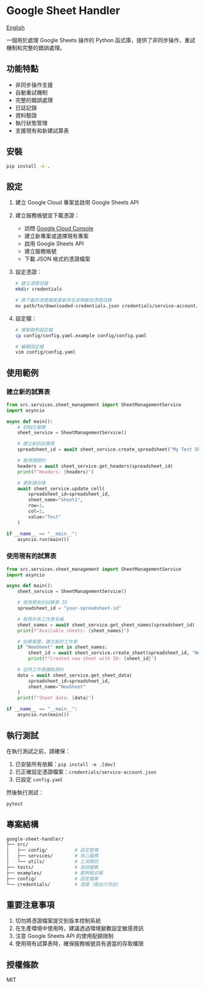 # Google Sheet Handler

[English](README.md)

一個用於處理 Google Sheets 操作的 Python 函式庫，提供了非同步操作、重試機制和完整的錯誤處理。

## 功能特點

- 非同步操作支援
- 自動重試機制
- 完整的錯誤處理
- 日誌記錄
- 資料驗證
- 執行狀態管理
- 支援現有和新建試算表

## 安裝

```bash
pip install -e .
```

## 設定

1. 建立 Google Cloud 專案並啟用 Google Sheets API

2. 建立服務帳號並下載憑證：

   - 訪問 [Google Cloud Console](https://console.cloud.google.com)
   - 建立新專案或選擇現有專案
   - 啟用 Google Sheets API
   - 建立服務帳號
   - 下載 JSON 格式的憑證檔案

3. 設定憑證：

   ```bash
   # 建立憑證目錄
   mkdir credentials

   # 將下載的憑證檔案重新命名並移動到憑證目錄
   mv path/to/downloaded-credentials.json credentials/service-account.json
   ```

4. 設定檔：

   ```bash
   # 複製範例設定檔
   cp config/config.yaml.example config/config.yaml

   # 編輯設定檔
   vim config/config.yaml
   ```

## 使用範例

### 建立新的試算表

```python
from src.services.sheet_management import SheetManagementService
import asyncio

async def main():
    # 初始化服務
    sheet_service = SheetManagementService()

    # 建立新的試算表
    spreadsheet_id = await sheet_service.create_spreadsheet("My Test Sheet")

    # 取得標題列
    headers = await sheet_service.get_headers(spreadsheet_id)
    print(f"Headers: {headers}")

    # 更新儲存格
    await sheet_service.update_cell(
        spreadsheet_id=spreadsheet_id,
        sheet_name="Sheet1",
        row=1,
        col=1,
        value="Test"
    )

if __name__ == "__main__":
    asyncio.run(main())
```

### 使用現有的試算表

```python
from src.services.sheet_management import SheetManagementService
import asyncio

async def main():
    sheet_service = SheetManagementService()

    # 使用現有的試算表 ID
    spreadsheet_id = "your-spreadsheet-id"

    # 取得所有工作表名稱
    sheet_names = await sheet_service.get_sheet_names(spreadsheet_id)
    print(f"Available sheets: {sheet_names}")

    # 如果需要，建立新的工作表
    if "NewSheet" not in sheet_names:
        sheet_id = await sheet_service.create_sheet(spreadsheet_id, "NewSheet")
        print(f"Created new sheet with ID: {sheet_id}")

    # 從特工作表讀取資料
    data = await sheet_service.get_sheet_data(
        spreadsheet_id=spreadsheet_id,
        sheet_name="NewSheet"
    )
    print(f"Sheet data: {data}")

if __name__ == "__main__":
    asyncio.run(main())
```

## 執行測試

在執行測試之前，請確保：

1. 已安裝所有依賴：`pip install -e .[dev]`
2. 已正確設定憑證檔案：`credentials/service-account.json`
3. 已設定 `config.yaml`

然後執行測試：

```bash
pytest
```

## 專案結構

```bash
google-sheet-handler/
├── src/
│   ├── config/          # 設定管理
│   ├── services/        # 核心服務
│   └── utils/           # 工具類別
├── tests/               # 測試檔案
├── examples/            # 範例程式碼
├── config/              # 設定檔案
└── credentials/         # 憑證（需自行添加）
```

## 重要注意事項

1. 切勿將憑證檔案提交到版本控制系統
2. 在生產環境中使用時，建議透過環境變數設定敏感資訊
3. 注意 Google Sheets API 的使用配額限制
4. 使用現有試算表時，確保服務帳號具有適當的存取權限

## 授權條款

MIT
